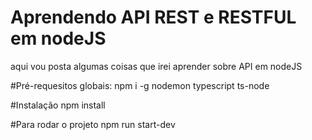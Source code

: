 # Aprendendo API REST e RESTFUL em nodeJS

aqui vou posta algumas coisas que irei aprender sobre API em nodeJS

#Pré-requesitos globais:
npm i -g nodemon typescript ts-node

#Instalação
npm install

#Para rodar o projeto
npm run start-dev
